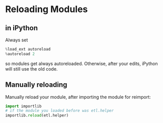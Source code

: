 # Reloading Modules
## in iPython
Always set 
```python
%load_ext autoreload
%autoreload 2
```
so modules get always autoreloaded.
Otherwise, after your edits, iPython will still use the old code.
## Manually reloading
Manually reload your module, after importing the module for reimport:
```python
import importlib
# if the module you loaded before was etl.helper
importlib.reload(etl.helper)
```